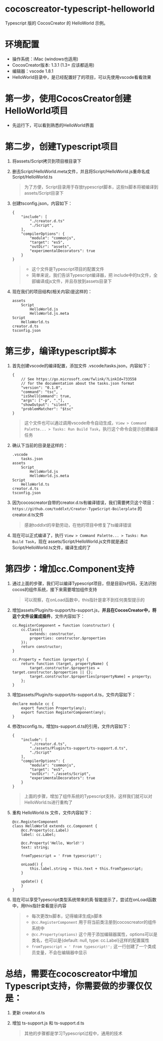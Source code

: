 # cocoscreator-typescript-helloworld
Typescript 版的 CocosCreator 的 HelloWorld 示例。

# 环境配置
* 操作系统：iMac (windows也适用)
* CocosCreator版本: 1.3.1 (1.3+ 应该都适用)
* 编辑器：vscode 1.8.1
* HelloWorld目录中，是已经配置好了的项目，可以先使用vscode看看效果

# 第一步，使用CocosCreator创建HelloWorld项目
* 先运行下，可以看到熟悉的HelloWorld界面

# 第二步，创建Typescript项目
1. 将assets/Script拷贝到项目根目录下
2. 删去Script/HelloWorld.meta文件，并且将Script/HelloWorld.js重命名成Script/HelloWorld.ts
    > 为了方便，Script目录用于存放typescript脚本，这些ts脚本将被编译到assets/Script目录下

3. 创建tsconfig.json，内容如下：
    ```
    {
        "include": [
            "./creator.d.ts"
            "./Script",
        ],
        "compilerOptions": {
            "module": "commonjs",
            "target": "es5",
            "outDir": "assets",
            "experimentalDecorators": true
        }
    }
    ```
    > * 这个文件是Typescript项目的配置文件
    > * 简单来说，我们告诉Typescript编译器，把 include中的ts文件，全部编译成js文件，并且存放到assets目录下

4. 现在我们的项目结构(相关内容)是这样的：
    ```
    assets
        Script
            HelloWorld.js
            HelloWorld.js.meta
    Script
        HelloWorld.ts
    creator.d.ts
    tsconfig.json
    ```

# 第三步，编译typescript脚本
1. 首先创建vscode的编译配置，添加文件 .vscode/tasks.json，内容如下：
    ```
    {
        // See https://go.microsoft.com/fwlink/?LinkId=733558
        // for the documentation about the tasks.json format
        "version": "0.1.0",
        "command": "tsc",
        "isShellCommand": true,
        "args": ["-p", "."],
        "showOutput": "silent",
        "problemMatcher": "$tsc"
    }
    ```
    > 这个文件也可以通过调用vscode命令自动生成，`View > Command Palette... > Tasks: Run Build Task`，执行这个命令会提示创建编译任务

2. 确认下当前的目录是这样的：
    ```
    .vscode
        tasks.json
    assets
        Script
            HelloWorld.js
            HelloWorld.js.meta
    Script
        HelloWorld.ts
    creator.d.ts
    tsconfig.json
    ```

3. 因为cocoscreator自带的creator.d.ts有编译错误，我们需要拷贝这个项目：`https://github.com/toddlxt/Creator-TypeScript-Boilerplate` 的creator.d.ts文件
    > 感谢toddlxt的辛勤劳动，在他的项目中修复了ts编译错误

4. 现在可以正式编译了，执行 `View > Command Palette... > Tasks: Run Build Task`，现在 assets/Script/HelloWorld.js文件就是通过 Script/HelloWorld.ts文件，编译生成的了

# 第四步：增加cc.Component支持
1. 通过上面的步骤，我们可以编译Typescript项目，但是目前ts代码，无法识别cocos的组件系统，接下来需要增加组件支持
    > 可以观察，在onLoad函数中，this指针是拿不到任何类型提示的

2. 增加assets/Plugin/ts-support/ts-support.js，**并且在CocosCreator中，将这个文件设置成插件**，文件内容如下：
    ```
    cc.RegisterComponent = function (constructor) {
        cc.Class({
            extends: constructor,
            properties: constructor.$properties
        });
        return constructor;
    }

    cc.Property = function (property) {
        return function (target, propertyName) {
            target.constructor.$properties = target.constructor.$properties || {};
            target.constructor.$properties[propertyName] = property;
        };
    }
    ```

3. 增加assets/Plugin/ts-support/ts-support.d.ts，文件内容如下：
    ```
    declare module cc {
        export function Property(any);
        export function RegisterComponent(any);
    }
    ```

4. 修改tsconfig.ts，增加ts-support.d.ts的引用，文件内容如下：
    ```
    {
        "include": [
            "./creator.d.ts",
            "./assets/Plugin/ts-support/ts-support.d.ts",
            "./Script"
        ],
        "compilerOptions": {
            "module": "commonjs",
            "target": "es5",
            "outDir": "./assets/Script",
            "experimentalDecorators": true
        }
    }
    ```
    > 上面的步骤，增加了组件系统的Typescript支持，这样我们就可以对HelloWorld.ts进行重构了

5. 重构 HelloWorld.ts 文件，文件内容如下：
    ```
    @cc.RegisterComponent
    class HelloWorld extends cc.Component {
        @cc.Property(cc.Label)
        label: cc.Label;

        @cc.Property('Hello, World!')
        text: string;

        fromTypescript = ' From typescript!';

        onLoad() {
            this.label.string = this.text + this.fromTypescript;
        }

        update() {
        }
    }
    ```

6. 现在可以享受Typescript类型系统带来的真·智能提示了，尝试在onLoad函数中，用this指针查看提示内容
    > * 每次更改ts脚本，记得编译生成js脚本
    > * `@cc.RegisterComponent` 用于将当前类注册到cocoscreator的组件系统中
    > * `@cc.Property(options)` 这个用于添加编辑器属性，options可以是类名，也可以是{default: null, type: cc.Label}这样的配置属性
    > * `fromTypescript = ' From typescript!';` 这一行创建了一个类成员变量，不会在编辑器中显示

# 总结，需要在cocoscreator中增加 Typescript支持，你需要做的步骤仅仅是：
1. 更新 creator.d.ts
2. 增加 ts-support.js 和 ts-support.d.ts

    > 其他的步骤都是学习Typescript过程中，通用的技术
